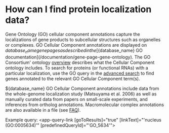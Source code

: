 # How can I find protein localization data?
<!-- pombase_categories: Finding data,Using ontologies -->


Gene Ontology (GO) cellular component annotations capture the
localizations of gene products to subcellular structures such as
organelles or complexes. GO Cellular Component annotations are
displayed on ${database_name} gene pages as described in the
[${database_name} GO documentation](/documentation/gene-page-gene-ontology).
The GO Consortium' ontology
[overview](http://geneontology.org/docs/ontology-documentation/)
describes what the Cellular Component ontology includes. To
search for proteins (or functional RNAs) with a particular
localization, use the GO query in the [advanced search](/query) to
find genes annotated to the relevant GO Cellular Component term(s).

${database_name} GO Cellular Component annotations include data from the
whole-genome localization study (Matsuyama et al. 2006) as well as
manually curated data from papers on small-scale experiments, and
inferences from ortholog annotations. Macromolecular complex
annotations are also available in a file (see
[FAQ](faq/there-list-protein-complexes-s.-pombe-and-their-subunits)).

Example query: <app-query-link [goToResults]="true" [linkText]="'nucleus (GO:0005634)'" [predefinedQueryId]="'GO_5634'">
</app-query-link>
